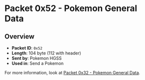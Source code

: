 # Packet 0x52 - Pokemon General Data
## Overview
- **Packet ID**: ``0x52``
- **Length**: 104 byte (112 with header)
- **Sent by**: Pokemon HGSS
- **Used in**: Send a Pokemon

For more information, look at [Packet 0x32 - Pokemon General Data](0x32%20-%20Pokemon%20General%20Data.md).